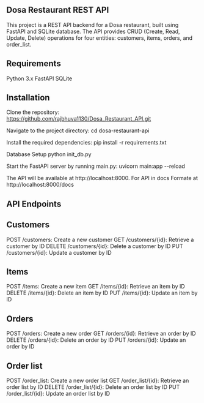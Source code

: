 Dosa Restaurant REST API
------------------------

This project is a REST API backend for a Dosa restaurant, built using FastAPI and SQLite database. The API provides CRUD (Create, Read, Update, Delete) operations for four entities: customers, items, orders, and order_list.


Requirements
------------
Python 3.x
FastAPI
SQLite

Installation
------------

Clone the repository:
https://github.com/rajbhuva1130/Dosa_Restaurant_API.git

Navigate to the project directory:
cd dosa-restaurant-api

Install the required dependencies:
pip install -r requirements.txt

Database Setup
python init_db.py

Start the FastAPI server by running main.py:
uvicorn main:app --reload

The API will be available at http://localhost:8000.
For API in docs Formate at  http://localhost:8000/docs

API Endpoints
-------------

Customers
---------
POST /customers: Create a new customer
GET /customers/{id}: Retrieve a customer by ID
DELETE /customers/{id}: Delete a customer by ID
PUT /customers/{id}: Update a customer by ID

Items
-----
POST /items: Create a new item
GET /items/{id}: Retrieve an item by ID
DELETE /items/{id}: Delete an item by ID
PUT /items/{id}: Update an item by ID

Orders
------
POST /orders: Create a new order
GET /orders/{id}: Retrieve an order by ID
DELETE /orders/{id}: Delete an order by ID
PUT /orders/{id}: Update an order by ID

Order list
---------
POST /order_list: Create a new order list
GET /order_list/{id}: Retrieve an order list by ID
DELETE /order_list/{id}: Delete an order list by ID
PUT /order_list/{id}: Update an order list by ID